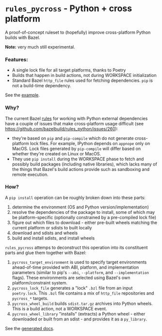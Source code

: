 # `rules_pycross` - Python + cross platform

A proof-of-concept ruleset to (hopefully) improve cross-platform Python builds with Bazel.

__Note:__ very much still experimental.

### Features:

- A single lock file for all target platforms, thanks to Poetry
- Builds that happen in build actions, not during WORKSPACE initialization
- Standard Bazel `http_file` rules used for fetching dependencies. `pip` is not a build-time dependency.

See the [example](example).

### Why?

The current Bazel [rules](https://github.com/bazelbuild/rules_python) for working with Python external dependencies
have a couple of issues that make cross-platform usage difficult (see https://github.com/bazelbuild/rules_python/issues/260):
- they're based on `pip` and `pip-compile` which do not generate cross-platform lock files. For example, IPython depends
  on `appnope` only on MacOS. Lock files generated by `pip-compile` will differ based on whether they're created on Linux
  or MacOS.
- They use `pip install` during the WORKSPACE phase to fetch and possibly build packages (including native libraries),
  which lacks many of the things that Bazel's build actions provide such as sandboxing and remote execution.

### How?

A `pip install` operation can be roughly broken down into these parts:

1. determine the environment (OS and Python version/implementation)
2. resolve the dependencies of the package to install, some of which may be platform-specific
   (optionally constrained by a pre-compiled lock file)
3. figure out which files to download - either pre-built wheels matching the current platform or sdists to built locally
4. download and sdists and wheels
5. build and install sdists, and install wheels

`rules_pycross` attemps to deconstruct this operation into its constituent parts and glue them together with Bazel:

1. `pycross_target_environment` is used to specify target environments ahead-of-time provided with ABI, platform,
   and implementation parameters (similar to pip's `--abi`, `--platform`, and `--implementation` flags). These
   environments are selected using Bazel's own platform/constraint system.
2. `pycross_lock_file` generates a "lock" `.bzl` file from an input `poetry.lock`. This `.bzl` file contains a mix of
   `http_file` repositories and `pycross_*` targets.
3. `pycross_wheel_build` builds `sdist.tar.gz` archives into Python wheels. This is a build action, not a WORKSPACE
   event.
4. `pycross_wheel_library` "installs" (extracts) a Python wheel - either downloaded or built from an sdist - and
   provides it as a `py_library`.

See the [generated docs](docs/rules.md).
